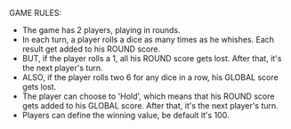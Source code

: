 GAME RULES:

- The game has 2 players, playing in rounds.
- In each turn, a player rolls a dice as many times as he whishes. Each result get added to his ROUND score.
- BUT, if the player rolls a 1, all his ROUND score gets lost. After that, it's the next player's turn.
- ALSO, if the player rolls two 6 for any dice in a row, his GLOBAL score gets lost.
- The player can choose to 'Hold', which means that his ROUND score gets added to his GLOBAL score. After that, it's the next player's turn.
- Players can define the winning value, be default it's 100.
